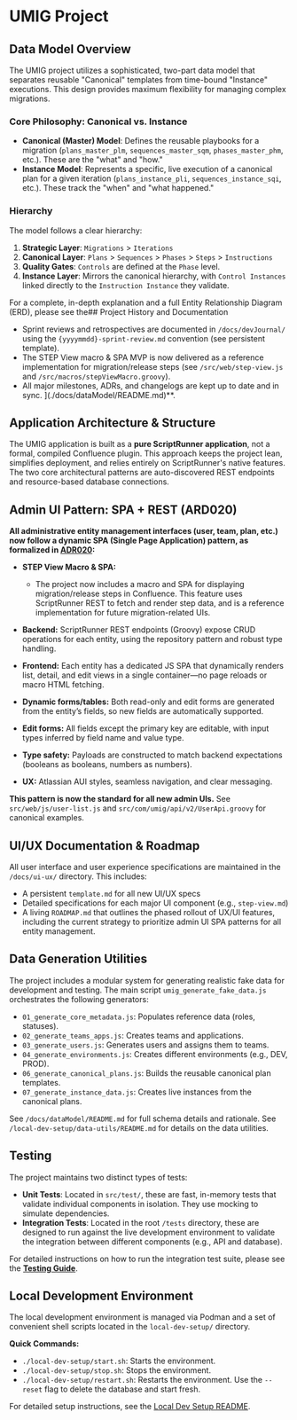 # UMIG Project

## Data Model Overview

The UMIG project utilizes a sophisticated, two-part data model that separates reusable "Canonical" templates from time-bound "Instance" executions. This design provides maximum flexibility for managing complex migrations.

### Core Philosophy: Canonical vs. Instance

*   **Canonical (Master) Model**: Defines the reusable playbooks for a migration (`plans_master_plm`, `sequences_master_sqm`, `phases_master_phm`, etc.). These are the "what" and "how."
*   **Instance Model**: Represents a specific, live execution of a canonical plan for a given iteration (`plans_instance_pli`, `sequences_instance_sqi`, etc.). These track the "when" and "what happened."

### Hierarchy

The model follows a clear hierarchy:

1.  **Strategic Layer**: `Migrations` > `Iterations`
2.  **Canonical Layer**: `Plans` > `Sequences` > `Phases` > `Steps` > `Instructions`
3.  **Quality Gates**: `Controls` are defined at the `Phase` level.
4.  **Instance Layer**: Mirrors the canonical hierarchy, with `Control Instances` linked directly to the `Instruction Instance` they validate.

For a complete, in-depth explanation and a full Entity Relationship Diagram (ERD), please see the## Project History and Documentation

- Sprint reviews and retrospectives are documented in `/docs/devJournal/` using the `{yyyymmdd}-sprint-review.md` convention (see persistent template).
- The STEP View macro & SPA MVP is now delivered as a reference implementation for migration/release steps (see `/src/web/step-view.js` and `/src/macros/stepViewMacro.groovy`).
- All major milestones, ADRs, and changelogs are kept up to date and in sync.
](./docs/dataModel/README.md)**.

## Application Architecture & Structure

The UMIG application is built as a **pure ScriptRunner application**, not a formal, compiled Confluence plugin. This approach keeps the project lean, simplifies deployment, and relies entirely on ScriptRunner's native features. The two core architectural patterns are auto-discovered REST endpoints and resource-based database connections.

## Admin UI Pattern: SPA + REST (ARD020)

**All administrative entity management interfaces (user, team, plan, etc.) now follow a dynamic SPA (Single Page Application) pattern, as formalized in [ADR020](./docs/adr/ARD020-spa-rest-admin-entity-management.md):**

- **STEP View Macro & SPA:**
  - The project now includes a macro and SPA for displaying migration/release steps in Confluence. This feature uses ScriptRunner REST to fetch and render step data, and is a reference implementation for future migration-related UIs.

- **Backend:** ScriptRunner REST endpoints (Groovy) expose CRUD operations for each entity, using the repository pattern and robust type handling.
- **Frontend:** Each entity has a dedicated JS SPA that dynamically renders list, detail, and edit views in a single container—no page reloads or macro HTML fetching.
- **Dynamic forms/tables:** Both read-only and edit forms are generated from the entity’s fields, so new fields are automatically supported.
- **Edit forms:** All fields except the primary key are editable, with input types inferred by field name and value type.
- **Type safety:** Payloads are constructed to match backend expectations (booleans as booleans, numbers as numbers).
- **UX:** Atlassian AUI styles, seamless navigation, and clear messaging.

**This pattern is now the standard for all new admin UIs.** See `src/web/js/user-list.js` and `src/com/umig/api/v2/UserApi.groovy` for canonical examples.

## UI/UX Documentation & Roadmap

All user interface and user experience specifications are maintained in the `/docs/ui-ux/` directory. This includes:
- A persistent `template.md` for all new UI/UX specs
- Detailed specifications for each major UI component (e.g., `step-view.md`)
- A living `ROADMAP.md` that outlines the phased rollout of UX/UI features, including the current strategy to prioritize admin UI SPA patterns for all entity management.

## Data Generation Utilities
The project includes a modular system for generating realistic fake data for development and testing. The main script `umig_generate_fake_data.js` orchestrates the following generators:
- `01_generate_core_metadata.js`: Populates reference data (roles, statuses).
- `02_generate_teams_apps.js`: Creates teams and applications.
- `03_generate_users.js`: Generates users and assigns them to teams.
- `04_generate_environments.js`: Creates different environments (e.g., DEV, PROD).
- `06_generate_canonical_plans.js`: Builds the reusable canonical plan templates.
- `07_generate_instance_data.js`: Creates live instances from the canonical plans.

See `/docs/dataModel/README.md` for full schema details and rationale.
See `/local-dev-setup/data-utils/README.md` for details on the data utilities.

## Testing

The project maintains two distinct types of tests:

*   **Unit Tests**: Located in `src/test/`, these are fast, in-memory tests that validate individual components in isolation. They use mocking to simulate dependencies.
*   **Integration Tests**: Located in the root `/tests` directory, these are designed to run against the live development environment to validate the integration between different components (e.g., API and database).

For detailed instructions on how to run the integration test suite, please see the **[Testing Guide](./tests/README.md)**.

## Local Development Environment

The local development environment is managed via Podman and a set of convenient shell scripts located in the `local-dev-setup/` directory.

**Quick Commands:**
- `./local-dev-setup/start.sh`: Starts the environment.
- `./local-dev-setup/stop.sh`: Stops the environment.
- `./local-dev-setup/restart.sh`: Restarts the environment. Use the `--reset` flag to delete the database and start fresh.

For detailed setup instructions, see the [Local Dev Setup README](./local-dev-setup/README.md).
